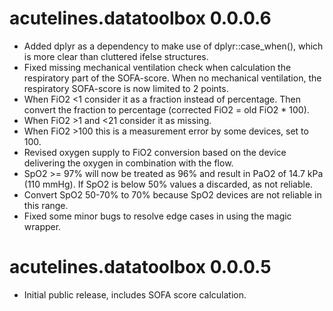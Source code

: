 # acutelines.datatoolbox 0.0.0.6

* Added dplyr as a dependency to make use of dplyr::case_when(), which is more clear than cluttered ifelse structures.
* Fixed missing mechanical ventilation check when calculation the respiratory part of the SOFA-score. When no mechanical ventilation, the respiratory SOFA-score is now limited to 2 points.
* When FiO2 <1 consider it as a fraction instead of percentage. Then convert the fraction to percentage (corrected FiO2 = old FiO2 * 100).
* When FiO2 >1 and <21 consider it as missing.
* When FiO2 >100 this is a measurement error by some devices, set to 100.
* Revised oxygen supply to FiO2 conversion based on the device delivering the oxygen in combination with the flow.
* SpO2 >= 97% will now be treated as 96% and result in PaO2 of 14.7 kPa (110 mmHg). If SpO2 is below 50% values a discarded, as not reliable.
* Convert SpO2 50-70% to 70% because SpO2 devices are not reliable in this range.
* Fixed some minor bugs to resolve edge cases in using the magic wrapper.

# acutelines.datatoolbox 0.0.0.5

* Initial public release, includes SOFA score calculation.